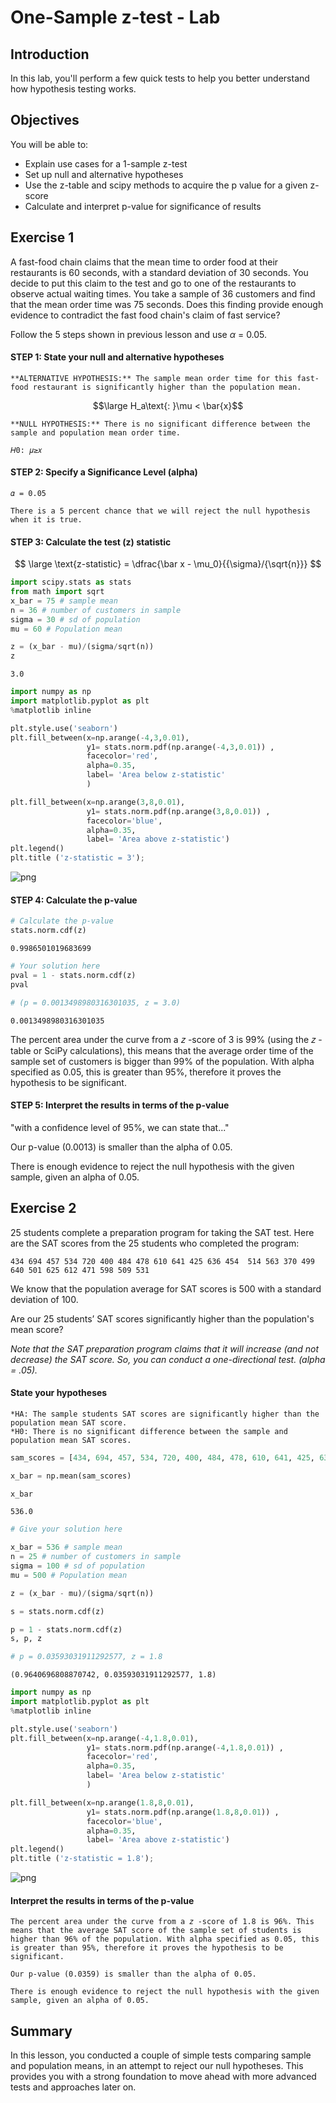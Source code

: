 
# One-Sample z-test - Lab

## Introduction
In this lab, you'll perform a few quick tests to help you better understand how hypothesis testing works.

## Objectives
You will be able to:

* Explain use cases for a 1-sample z-test
* Set up null and alternative hypotheses
* Use the z-table and scipy methods to acquire the p value for a given z-score
* Calculate and interpret p-value for significance of results

## Exercise 1
A fast-food chain claims that the mean time to order food at their restaurants is 60 seconds, with a standard deviation of 30 seconds. You decide to put this claim to the test and go to one of the restaurants to observe actual waiting times. You take a sample of 36 customers and find that the mean order time was 75 seconds. Does this finding provide enough evidence to contradict the fast food chain's claim of fast service?

Follow the 5 steps shown in previous lesson and use $\alpha$ = 0.05. 

#### STEP 1: State your null and alternative hypotheses

    **ALTERNATIVE HYPOTHESIS:** The sample mean order time for this fast-food restaurant is significantly higher than the population mean.
    
$$\large H_a\text{:   }\mu < \bar{x}$$
    
    **NULL HYPOTHESIS:** There is no significant difference between the sample and population mean order time.
    
    𝐻0: 𝜇≥𝑥

#### STEP 2: Specify a Significance Level (alpha)
    𝛼 = 0.05

    There is a 5 percent chance that we will reject the null hypothesis when it is true.

#### STEP 3: Calculate the test (z) statistic
$$ \large \text{z-statistic} = \dfrac{\bar x - \mu_0}{{\sigma}/{\sqrt{n}}} $$


```python
import scipy.stats as stats
from math import sqrt
x_bar = 75 # sample mean 
n = 36 # number of customers in sample
sigma = 30 # sd of population
mu = 60 # Population mean 

z = (x_bar - mu)/(sigma/sqrt(n))
z
```




    3.0




```python
import numpy as np
import matplotlib.pyplot as plt
%matplotlib inline

plt.style.use('seaborn')
plt.fill_between(x=np.arange(-4,3,0.01),
                 y1= stats.norm.pdf(np.arange(-4,3,0.01)) ,
                 facecolor='red',
                 alpha=0.35,
                 label= 'Area below z-statistic'
                 )

plt.fill_between(x=np.arange(3,8,0.01), 
                 y1= stats.norm.pdf(np.arange(3,8,0.01)) ,
                 facecolor='blue',
                 alpha=0.35, 
                 label= 'Area above z-statistic')
plt.legend()
plt.title ('z-statistic = 3');
```


![png](output_5_0.png)


#### STEP 4: Calculate the p-value



```python
# Calculate the p-value
stats.norm.cdf(z)
```




    0.9986501019683699




```python
# Your solution here
pval = 1 - stats.norm.cdf(z)
pval

# (p = 0.0013498980316301035, z = 3.0)
```




    0.0013498980316301035



The percent area under the curve from a 𝑧 -score of 3 is 99% (using the 𝑧 -table or SciPy calculations), this means that the average order time of the sample set of customers is bigger than 99% of the population. With alpha specified as 0.05, this is greater than 95%, therefore it proves the hypothesis to be significant.

#### STEP 5: Interpret the results in terms of the p-value
"with a confidence level of 95%, we can state that..."


Our p-value (0.0013) is smaller than the alpha of 0.05. 

There is enough evidence to reject the null hypothesis with the given sample, given an alpha of 0.05.

## Exercise 2

25 students complete a preparation program for taking the SAT test.  Here are the SAT scores from the 25 students who completed the program:

``
434 694 457 534 720 400 484 478 610 641 425 636 454 
514 563 370 499 640 501 625 612 471 598 509 531
``

We know that the population average for SAT scores is 500 with a standard deviation of 100.

Are our 25 students’ SAT scores significantly higher than the population's mean score? 

*Note that the SAT preparation program claims that it will increase (and not decrease) the SAT score.  So, you can conduct a one-directional test. (alpha = .05).*

#### State your hypotheses 
    *HA: The sample students SAT scores are significantly higher than the population mean SAT score.
    *H0: There is no significant difference between the sample and population mean SAT scores.


```python
sam_scores = [434, 694, 457, 534, 720, 400, 484, 478, 610, 641, 425, 636, 454, 514, 563, 370, 499, 640, 501, 625, 612, 471, 598, 509, 531]

x_bar = np.mean(sam_scores)

x_bar

```




    536.0




```python
# Give your solution here 

x_bar = 536 # sample mean 
n = 25 # number of customers in sample
sigma = 100 # sd of population
mu = 500 # Population mean 

z = (x_bar - mu)/(sigma/sqrt(n))

s = stats.norm.cdf(z)

p = 1 - stats.norm.cdf(z)
s, p, z

# p = 0.03593031911292577, z = 1.8
```




    (0.9640696808870742, 0.03593031911292577, 1.8)




```python
import numpy as np
import matplotlib.pyplot as plt
%matplotlib inline

plt.style.use('seaborn')
plt.fill_between(x=np.arange(-4,1.8,0.01),
                 y1= stats.norm.pdf(np.arange(-4,1.8,0.01)) ,
                 facecolor='red',
                 alpha=0.35,
                 label= 'Area below z-statistic'
                 )

plt.fill_between(x=np.arange(1.8,8,0.01), 
                 y1= stats.norm.pdf(np.arange(1.8,8,0.01)) ,
                 facecolor='blue',
                 alpha=0.35, 
                 label= 'Area above z-statistic')
plt.legend()
plt.title ('z-statistic = 1.8');
```


![png](output_15_0.png)


#### Interpret the results in terms of the p-value
    The percent area under the curve from a 𝑧 -score of 1.8 is 96%. This means that the average SAT score of the sample set of students is higher than 96% of the population. With alpha specified as 0.05, this is greater than 95%, therefore it proves the hypothesis to be significant.

    Our p-value (0.0359) is smaller than the alpha of 0.05.

    There is enough evidence to reject the null hypothesis with the given sample, given an alpha of 0.05.

## Summary

In this lesson, you conducted a couple of simple tests comparing sample and population means, in an attempt to reject our null hypotheses. This provides you with a strong foundation to move ahead with more advanced tests and approaches later on.
